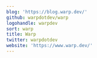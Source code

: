 ```yaml
---
blog: 'https://blog.warp.dev/'
github: warpdotdev/warp
logohandle: warpdev
sort: warp
title: Warp
twitter: warpdotdev
website: 'https://www.warp.dev/'
---
```

